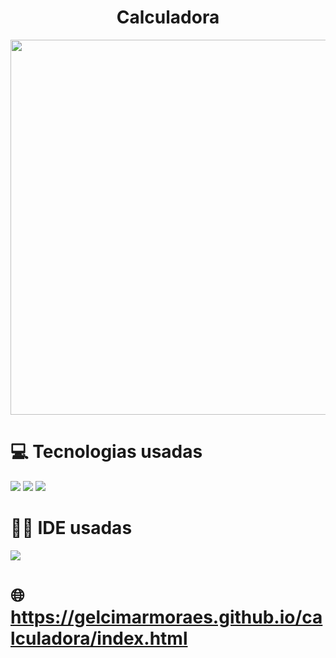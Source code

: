 <h1 align="center">Calculadora</h1>


<div align="center">
    <img width="600" src="https://live.staticflickr.com/65535/52265669719_6f028c0362_b.jpg"> 
</div>

# 💻 Tecnologias usadas
<img src="https://img.shields.io/badge/HTML5-FF3300?style=for-the-badge&logo=html5&logoColor=white">
<img src="https://img.shields.io/badge/CSS3-0066FF?style=for-the-badge&logo=css3&logoColor=white">
<img src="https://img.shields.io/badge/JavaScript-FFF600?style=for-the-badge&logo=javascript&logoColor=white">

# 👩‍💻 IDE usadas
<img src="https://img.shields.io/badge/Visual_Studio_Code-0078D4?style=for-the-badge&logo=visual%20studio%20code&logoColor=white">

# 🌐 https://gelcimarmoraes.github.io/calculadora/index.html
